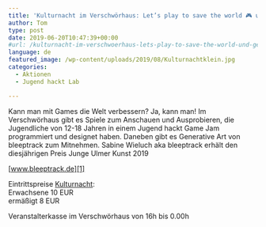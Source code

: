 ```yaml
---
title: 'Kulturnacht im Verschwörhaus: Let’s play to save the world 🎮 und Generative Art von Bleeptrack (Förderpreis Junge Ulmer Kunst 2019)'
author: Tom
type: post
date: 2019-06-20T10:47:39+00:00
#url: /kulturnacht-im-verschwoerhaus-lets-play-to-save-the-world-und-generative-art-von-bleeptrack/
language: de
featured_image: /wp-content/uploads/2019/08/Kulturnachtklein.jpg
categories:
  - Aktionen
  - Jugend hackt Lab

---
```

Kann man mit Games die Welt verbessern? Ja, kann man! Im Verschwörhaus gibt es Spiele zum Anschauen und Ausprobieren, die Jugendliche von 12-18 Jahren in einem Jugend hackt Game Jam programmiert und designet haben. Daneben gibt es Generative Art von bleeptrack zum Mitnehmen. Sabine Wieluch aka bleeptrack erhält den diesjährigen Preis Junge Ulmer Kunst 2019

[www.bleeptrack.de][1] 

Eintrittspreise <a href="https://tourismus.ulm.de/web/de/feste-und-veranstaltungen/fuer-kunst-und-kulturliebhaber/kulturnacht.php">Kulturnacht</a>:  
Erwachsene 10 EUR  
ermäßigt 8 EUR  

Veranstalterkasse im Verschwörhaus von 16h bis 0.00h

 [1]: https://www.bleeptrack.de
